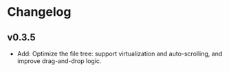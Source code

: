 # Changelog

## v0.3.5

- Add: Optimize the file tree: support virtualization and auto-scrolling, and improve drag-and-drop logic.
